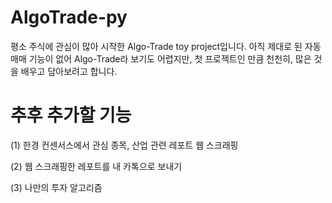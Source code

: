 # AlgoTrade-py

  평소 주식에 관심이 많아 시작한 Algo-Trade toy project입니다. 아직 제대로 된 자동 매매 기능이 없어 Algo-Trade라 보기도 어렵지만, 첫 프로젝트인 만큼 천천히, 많은 것을 배우고 담아보려고 합니다.
 
  # 추후 추가할 기능
 (1) 한경 컨센서스에서 관심 종목, 산업 관련 레포트 웹 스크래핑
 
 (2) 웹 스크래핑한 레포트를 내 카톡으로 보내기
 
 (3) 나만의 투자 알고리즘

